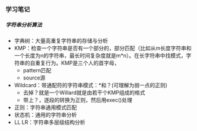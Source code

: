 ### 学习笔记

##### 字符串分析算法

- 字典树：大量高重复字符串的存储与分析
- KMP：检查一个字符串是否有一个部分的，部分匹配（比如从m长度字符串和一个长度为n的字符串，最长时间复杂度就是m*n）。在长字符串中找模式，字符串的自重复行为。KMP是三个人的首字母，
  - pattern匹配
  - source源
- Wildcard：带通配符的字符串模式：*和？(可理解为弱一点的正则)
  - 去掉？就是一个Willard就是由若干个KMP组成的格式
  - 带上？，逐段的转换为正则，然后用exec()处理
- 正则：字符串通用模式匹配
- 状态机：通用的字符串分析
- LL LR：字符串多层级结构分析